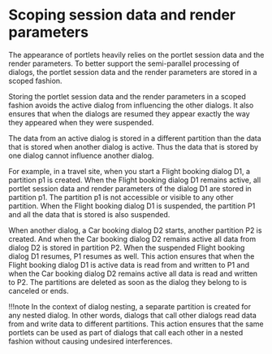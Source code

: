 # Scoping session data and render parameters

The appearance of portlets heavily relies on the portlet session data and the render parameters. To better support the semi-parallel processing of dialogs, the portlet session data and the render parameters are stored in a scoped fashion.

Storing the portlet session data and the render parameters in a scoped fashion avoids the active dialog from influencing the other dialogs. It also ensures that when the dialogs are resumed they appear exactly the way they appeared when they were suspended.

The data from an active dialog is stored in a different partition than the data that is stored when another dialog is active. Thus the data that is stored by one dialog cannot influence another dialog.

For example, in a travel site, when you start a Flight booking dialog D1, a partition p1 is created. When the Flight booking dialog D1 remains active, all portlet session data and render parameters of the dialog D1 are stored in partition p1. The partition p1 is not accessible or visible to any other partition. When the Flight booking dialog D1 is suspended, the partition P1 and all the data that is stored is also suspended.

When another dialog, a Car booking dialog D2 starts, another partition P2 is created. And when the Car booking dialog D2 remains active all data from dialog D2 is stored in partition P2. When the suspended Flight booking dialog D1 resumes, P1 resumes as well. This action ensures that when the Flight booking dialog D1 is active data is read from and written to P1 and when the Car booking dialog D2 remains active all data is read and written to P2. The partitions are deleted as soon as the dialog they belong to is canceled or ends.

!!!note
    In the context of dialog nesting, a separate partition is created for any nested dialog. In other words, dialogs that call other dialogs read data from and write data to different partitions. This action ensures that the same portlets can be used as part of dialogs that call each other in a nested fashion without causing undesired interferences.



